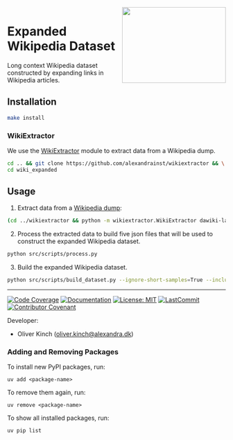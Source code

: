 <a href="https://github.com/alexandrainst/wiki_expanded">
<img
    src="https://filedn.com/lRBwPhPxgV74tO0rDoe8SpH/alexandra/alexandra-logo.jpeg"
	width="239"
	height="175"
	align="right"
/>
</a>

# Expanded Wikipedia Dataset

Long context Wikipedia dataset constructed by expanding links in Wikipedia articles.

## Installation

```bash
make install
```

### WikiExtractor

We use the [WikiExtractor](https://github.com/attardi/wikiextractor) module to extract data from a Wikipedia dump.

```bash
cd .. && git clone https://github.com/alexandrainst/wikiextractor && \
cd wiki_expanded
```

## Usage

1. Extract data from a [Wikipedia dump](https://dumps.wikimedia.org/dawiki/latest/):

```bash
(cd ../wikiextractor && python -m wikiextractor.WikiExtractor dawiki-latest-pages-articles.xml.bz2 --links --json --output=../wiki_expanded/data/raw/text)
```

2. Process the extracted data to build five json files that will be used to construct the expanded Wikipedia dataset.

```bash
python src/scripts/process.py
```

3. Build the expanded Wikipedia dataset.

```bash
python src/scripts/build_dataset.py --ignore-short-samples=True --include-strategy=prepend --max-link-expansions=10 --num-tokens-threshold=15000
```

______________________________________________________________________
[![Code Coverage](https://img.shields.io/badge/Coverage-0%25-red.svg)](https://github.com/alexandrainst/wiki_expanded/tree/main/tests)
[![Documentation](https://img.shields.io/badge/docs-passing-green)](https://alexandrainst.github.io/wiki_expanded)
[![License: MIT](https://img.shields.io/badge/License-MIT-yellow.svg)](https://github.com/alexandrainst/wiki_expanded/blob/main/LICENSE)
[![LastCommit](https://img.shields.io/github/last-commit/alexandrainst/wiki_expanded)](https://github.com/alexandrainst/wiki_expanded/commits/main)
[![Contributor Covenant](https://img.shields.io/badge/Contributor%20Covenant-2.0-4baaaa.svg)](https://github.com/alexandrainst/wiki_expanded/blob/main/CODE_OF_CONDUCT.md)

Developer:

- Oliver Kinch (oliver.kinch@alexandra.dk)


### Adding and Removing Packages

To install new PyPI packages, run:
```
uv add <package-name>
```

To remove them again, run:
```
uv remove <package-name>
```

To show all installed packages, run:
```
uv pip list
```
